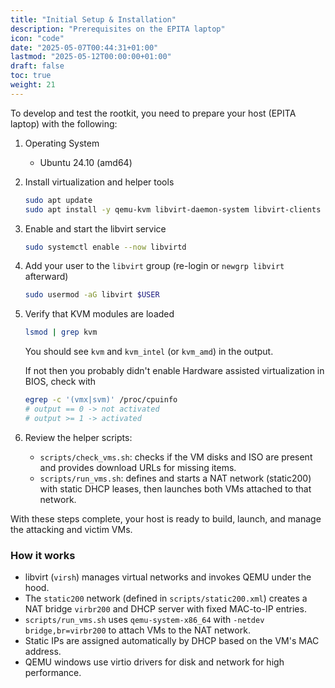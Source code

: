 ```yaml
---
title: "Initial Setup & Installation"
description: "Prerequisites on the EPITA laptop"
icon: "code"
date: "2025-05-07T00:44:31+01:00"
lastmod: "2025-05-12T00:00:00+01:00"
draft: false
toc: true
weight: 21
---
```


To develop and test the rootkit, you need to prepare your host (EPITA laptop) with the following:

1. Operating System
   - Ubuntu 24.10 (amd64)

2. Install virtualization and helper tools
   ```bash
   sudo apt update
   sudo apt install -y qemu-kvm libvirt-daemon-system libvirt-clients bridge-utils
   ```

3. Enable and start the libvirt service
   ```bash
   sudo systemctl enable --now libvirtd
   ```

4. Add your user to the `libvirt` group (re-login or `newgrp libvirt` afterward)
   ```bash
   sudo usermod -aG libvirt $USER
   ```

5. Verify that KVM modules are loaded
   ```bash
   lsmod | grep kvm
   ```
   You should see `kvm` and `kvm_intel` (or `kvm_amd`) in the output.

   If not then you probably didn't enable Hardware assisted virtualization in BIOS, check with
   ```bash
   egrep -c '(vmx|svm)' /proc/cpuinfo
   # output == 0 -> not activated
   # output >= 1 -> activated
   ```
   

6. Review the helper scripts:
   - `scripts/check_vms.sh`: checks if the VM disks and ISO are present and provides download URLs for missing items.
   - `scripts/run_vms.sh`: defines and starts a NAT network (static200) with static DHCP leases, then launches both VMs attached to that network.

With these steps complete, your host is ready to build, launch, and manage the attacking and victim VMs.

### How it works
- libvirt (`virsh`) manages virtual networks and invokes QEMU under the hood.
- The `static200` network (defined in `scripts/static200.xml`) creates a NAT bridge `virbr200` and DHCP server with fixed MAC-to-IP entries.
- `scripts/run_vms.sh` uses `qemu-system-x86_64` with `-netdev bridge,br=virbr200` to attach VMs to the NAT network.
- Static IPs are assigned automatically by DHCP based on the VM's MAC address.
- QEMU windows use virtio drivers for disk and network for high performance. 
